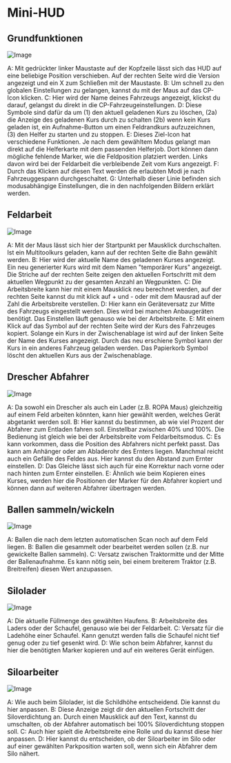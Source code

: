 # Mini-HUD

## Grundfunktionen

![Image](/home/runner/work/CourseplayHelp/CourseplayHelp/minihudhelp_general_0_0_478_305.png)


A: Mit gedrückter linker Maustaste auf der Kopfzeile lässt sich das HUD auf eine beliebige Position verschieben. Auf der rechten Seite wird die Version angezeigt und ein X zum Schließen mit der Maustaste.
B: Um schnell zu den globalen Einstellungen zu gelangen, kannst du mit der Maus auf das CP-Icon klicken.
C: Hier wird der Name deines Fahrzeugs angezeigt, klickst du darauf, gelangst du direkt in die CP-Fahrzeugeinstellungen.
D: Diese Symbole sind dafür da um (1) den aktuell geladenen Kurs zu löschen, (2a) die Anzeige des geladenen Kurs durch zu schalten (2b) wenn kein Kurs geladen ist, ein Aufnahme-Button um einen Feldrandkurs aufzuzeichnen, (3) den Helfer zu starten und zu stoppen.
E: Dieses Ziel-Icon hat verschiedene Funktionen. Je nach dem gewähltem Modus gelangt man direkt auf die Helferkarte mit dem passenden Helferjob. Dort können dann mögliche fehlende Marker, wie die Feldposition platziert werden. Links davon wird bei der Feldarbeit die verbleibende Zeit vom Kurs angezeigt.
F: Durch das Klicken auf diesen Text werden die erlaubten Modi je nach Fahrzeuggespann durchgeschaltet.
G: Unterhalb dieser Linie befinden sich modusabhängige Einstellungen, die in den nachfolgenden Bildern erklärt werden.


## Feldarbeit

![Image](/home/runner/work/CourseplayHelp/CourseplayHelp/minihudhelp_fieldwork_0_0_478_305.png)


A: Mit der Maus lässt sich hier der Startpunkt per Mausklick durchschalten. Ist ein Multitoolkurs geladen, kann auf der rechten Seite die Bahn gewählt werden.
B: Hier wird der aktuelle Name des geladenen Kurses angezeigt. Ein neu generierter Kurs wird mit dem Namen "temporärer Kurs" angezeigt. Die Striche auf der rechten Seite zeigen den aktuellen Fortschritt mit dem aktuellen Wegpunkt zu der gesamten Anzahl an Wegpunkten.
C: Die Arbeitsbreite kann hier mit einem Mausklick neu berechnet werden, auf der rechten Seite kannst du mit klick auf + und - oder mit dem Mausrad auf der Zahl die Arbeitsbreite verstellen.
D: Hier kann ein Geräteversatz zur Mitte des Fahrzeugs eingestellt werden. Dies wird bei manchen Anbaugeräten benötigt. Das Einstellen läuft genauso wie bei der Arbeitsbreite.
E: Mit einem Klick auf das Symbol auf der rechten Seite wird der Kurs des Fahrzeuges kopiert. Solange ein Kurs in der Zwischenablage ist wird auf der linken Seite der Name des Kurses angezeigt. Durch das neu erschiene Symbol kann der Kurs in ein anderes Fahrzeug geladen werden. Das Papierkorb Symbol löscht den aktuellen Kurs aus der Zwischenablage.


## Drescher Abfahrer

![Image](/home/runner/work/CourseplayHelp/CourseplayHelp/minihudhelp_combineunload_0_0_478_305.png)


A: Da sowohl ein Drescher als auch ein Lader (z.B. ROPA Maus) gleichzeitig auf einem Feld arbeiten könnten, kann hier gewählt werden, welches Gerät abgetankt werden soll.
B: Hier kannst du bestimmen, ab wie viel Prozent der Abfahrer zum Entladen fahren soll. Einstellbar zwischen 40% und 100%. Die Bedienung ist gleich wie bei der Arbeitsbreite vom Feldarbeitsmodus.
C: Es kann vorkommen, dass die Position des Abfahrers nicht perfekt passt. Das kann am Anhänger oder am Abladerohr des Ernters liegen. Manchmal reicht auch ein Gefälle des Feldes aus. Hier kannst du den Abstand zum Ernter einstellen.
D: Das Gleiche lässt sich auch für eine Korrektur nach vorne oder nach hinten zum Ernter einstellen.
E: Ähnlich wie beim Kopieren eines Kurses, werden hier die Positionen der Marker für den Abfahrer kopiert und können dann auf weiteren Abfahrer übertragen werden.


## Ballen sammeln/wickeln

![Image](/home/runner/work/CourseplayHelp/CourseplayHelp/minihudhelp_balecollect_0_0_478_305.png)


A: Ballen die nach dem letzten automatischen Scan noch auf dem Feld liegen.
B: Ballen die gesammelt oder bearbeitet werden sollen (z.B. nur gewickelte Ballen sammeln).
C: Versatz zwischen Traktormitte und der Mitte der Ballenaufnahme. Es kann nötig sein, bei einem breiterem Traktor (z.B. Breitreifen) diesen Wert anzupassen.


## Silolader

![Image](/home/runner/work/CourseplayHelp/CourseplayHelp/minihudhelp_siloloader_0_0_478_305.png)


A: Die aktuelle Füllmenge des gewählten Haufens.
B: Arbeitsbreite des Laders oder der Schaufel, genauso wie bei der Feldarbeit.
C: Versatz für die Ladehöhe einer Schaufel. Kann genutzt werden falls die Schaufel nicht tief genug oder zu tief gesenkt wird.
D: Wie schon beim Abfahrer, kannst du hier die benötigten Marker kopieren und auf ein weiteres Gerät einfügen.


## Siloarbeiter

![Image](/home/runner/work/CourseplayHelp/CourseplayHelp/minihudhelp_siloworker_0_0_478_305.png)


A: Wie auch beim Silolader, ist die Schildhöhe entscheidend. Die kannst du hier anpassen.
B: Diese Anzeige zeigt dir den aktuellen Fortschritt der Siloverdichtung an. Durch einen Mausklick auf den Text, kannst du umschalten, ob der Abfahrer automatisch bei 100% Siloverdichtung stoppen soll.
C: Auch hier spielt die Arbeitsbreite eine Rolle und du kannst diese hier anpassen.
D: Hier kannst du entscheiden, ob der Siloarbeiter im Silo oder auf einer gewählten Parkposition warten soll, wenn sich ein Abfahrer dem Silo nähert.


